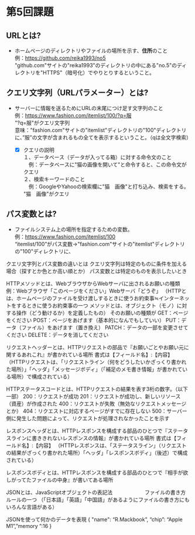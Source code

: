 # 第5回課題
## URLとは?  
- ホームページのディレクトリやファイルの場所を示す、**住所**のこと  
例：https://github.com/reika1993/no5  
"github.com"サイトの"reika1993"のディレクトリの中にある"no.5"のディレクトリを"HTTPS"（暗号化）でやりとりするということ。

## クエリ文字列（URLパラメーター）とは?  
- サーバーに情報を送るためにURLの末尾につけ足す文字列のこと   
例：https://www.fashion.com/itemlist/100/?q=服  
"?q=服"がクエリ文字列  
意味："fashion.com"サイトの"itemlist"ディレクトリの"100"ディレクトリに、”服”の文字が含まれるもの全てを表示するということ。（qは全文字検索）  

  - [x] クエリの説明  
  １、データベース（データが入ってる箱）に対する命令文のこと  
&emsp;例：データベースに"猫の画像を開いて"と命令すると、この命令文がクエリ   
  ２、検索キーワードのこと  
&emsp;例：GoogleやYahooの検索欄に"猫　画像"と打ち込み、検索をする。
"猫　画像"がクエリ

## パス変数とは?
- ファイルシステム上の場所を指定するための変数。  
例：https://www.fashion.com/itemlist/100  
“itemlist/100”がパス変数→"fashion.com"サイトの"itemlist"ディレクトリの"100"ディレクトリに、

クエリ文字列とパス変数の違いとは
クエリ文字列は特定のものに条件を加える場合（探すとか色とか高い順とか）
パス変数とは特定のものを表示したいとき

HTTPメソッドとは、WebブラウザからWebサーバに出されるお願いの種類
例：Webブラウザ「このページをください」Webサーバ「どうぞ」
（HTTPとは、ホームページのファイルを受け渡しするときに使うお約束事≒インターネットをするときに使うお約束事の一つ
メソッドとは、オブジェクト（モノ）に対する操作（どう動けるか）を定義したもの）
そのお願いの種類が
GET：ページをください
POST：ページをあげます（基本的になんでもしていい）
PUT：データ（ファイル）をあげます（置き換え）
PATCH：データの一部を変更させてください
DELETE：データを消してください

リクエストヘッダーとは、HTTPリクエストの部品で『お願いごとやお願い元に関するあれこれ』が書かれている場所
書式は【フィールド名】:【内容】
（HTTPリクエストは、「リクエストライン（何をどうしたいかざっくり書かれた場所）」「ヘッダ」「メッセージボディ」（「補足のメモ書き情報」が書かれている場所）で構成されている）

HTTPステータスコードとは、HTTPリクエストの結果を表す3桁の数字。（以下一部）
200：リクエストが成功
201：リクエストが成功し、新しいリソース（資産）が作成された
400：リクエストが失敗（無効なリクエストメッセージとか）
404：リクエストに対応するページがすでに存在しない
500：サーバー側に発生した問題によって、リクエストが処理されなかったことを示す

レスポンスヘッダとは、HTTPレスポンスを構成する部品のひとつで『ステータスラインに書ききれないレスポンスの情報』が書かれている場所
書式は【フィールド名】:【内容】
（HTTPレスポンスは、「ステータスライン」（リクエストの結果がざっくり書かれた場所）「ヘッダ」「レスポンスボディ」（後述）で構成されている）

レスポンスボディとは、HTTPレスポンスを構成する部品のひとつで『相手が欲しがってたファイルの中身』が書いてある場所

JSONとは、JavaScriptオブジェクトの表記法
　　　　　　ファイルの書き方ルールの一つ
（「日本語」「英語」「中国語」があるようにファイルの書き方にもいろんな言語がある）

JSONを使って何かのデータを表現
{ "name": “R.Mackbook”, “chip”: “Apple M1”,”memory ”:16 }
